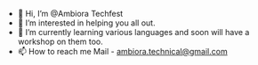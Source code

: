 - 👋 Hi, I’m @Ambiora Techfest
- 👀 I’m interested in helping you all out.
- 🌱 I’m currently learning various languages and soon will have a workshop on them too.
- 📫 How to reach me Mail - ambiora.technical@gmail.com
